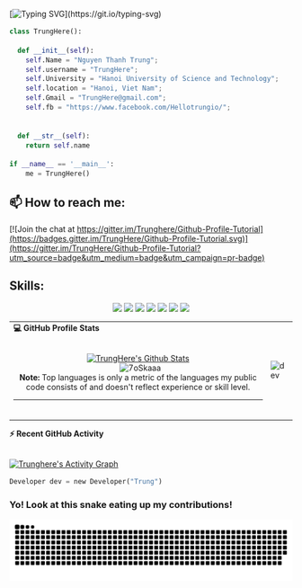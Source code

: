


[![Typing SVG](https://readme-typing-svg.herokuapp.com?font=Architects+Daughter&color=FFBCA6&size=30&lines=Hi+there,+I'm+Trung;I'm+Back-end+Developer...;I+always+learning+new+things;And+nice+to+meet+you+..)](https://git.io/typing-svg)

```python
class TrungHere():
    
  def __init__(self):
    self.Name = "Nguyen Thanh Trung";
    self.username = "TrungHere";
    self.University = "Hanoi University of Science and Technology";
    self.location = "Hanoi, Viet Nam";
    self.Gmail = "TrungHere@gmail.com";
    self.fb = "https://www.facebook.com/Hellotrungio/";
    
  
  def __str__(self):
    return self.name

if __name__ == '__main__':
    me = TrungHere()
```


## 📫 How to reach me:

[![Join the chat at https://gitter.im/Trunghere/Github-Profile-Tutorial](https://badges.gitter.im/TrungHere/Github-Profile-Tutorial.svg)](https://gitter.im/TrungHere/Github-Profile-Tutorial?utm_source=badge&utm_medium=badge&utm_campaign=pr-badge)

## Skills:
<p align="center">

  
  <img src="https://img.icons8.com/nolan/64/github.png"/>
  <img src="https://img.icons8.com/external-flaticons-lineal-color-flat-icons/64/000000/external-sql-computer-programming-flaticons-lineal-color-flat-icons.png"/>
  <img src="https://img.icons8.com/external-flaticons-lineal-color-flat-icons/64/000000/external-css-mobile-app-development-flaticons-lineal-color-flat-icons-4.png"/>
  <img src="https://img.icons8.com/external-flaticons-lineal-color-flat-icons/64/000000/external-javascript-computer-programming-flaticons-lineal-color-flat-icons.png"/>
  <img src="https://img.icons8.com/external-flaticons-lineal-color-flat-icons/64/000000/external-html-mobile-app-development-flaticons-lineal-color-flat-icons-4.png"/>
  <img src="https://img.icons8.com/external-flaticons-lineal-color-flat-icons/64/000000/external-python-mobile-app-development-flaticons-lineal-color-flat-icons-4.png"/>
  <img src="https://img.icons8.com/nolan/64/visual-studio-code-2019.png"/>
</p>

<table style="width:100%;">
  <tr>
    <td>
     
  <summary><b>💻 GitHub Profile Stats</b></summary>
  <br/>
  <p align="center">
    <a href="https://github.com/anuraghazra/github-readme-stats"><img alt="TrungHere's Github Stats" src="https://github-readme-stats.vercel.app/api?username=trunghere&show_icons=true&count_private=true&theme=algolia" height="192px"/></a>
<br/>
  &nbsp;
	  <img src="https://github-readme-stats.vercel.app/api/top-langs?username=trunghere&langs_count=10&show_icons=true&locale=en&layout=compact&theme=algolia" alt="7oSkaaa" height="192px"/>
  <br/>
  <b>Note:</b> Top languages is only a metric of the languages my public code consists of and doesn't reflect experience or skill level.
  </p>

----


  <br/>
    </td>
    <td>
      <p align="top"> 
        <img src="https://media.giphy.com/media/M9gbBd9nbDrOTu1Mqx/giphy.gif" alt="dev" width="100%"/>
      </p>
    </td>
   
  </tr>
</table>
  <summary><b>⚡ Recent GitHub Activity</b></summary>
  <br/>
  
 <a href="https://github.com/Trunghere"><img alt="Trunghere's Activity Graph" src="https://activity-graph.herokuapp.com/graph?username=trunghere&custom_title=trunghere's%20Contribution%20Graph&theme=react-dark" /></a>

```python
Developer dev = new Developer("Trung")

```



### Yo! Look at this snake eating up my contributions!   <br>
  <p align="center">
  <img  src="https://raw.githubusercontent.com/Elanza-48/Elanza-48/main/resources/img/github-contribution-grid-snake.svg"
    alt="example" />
</p>


